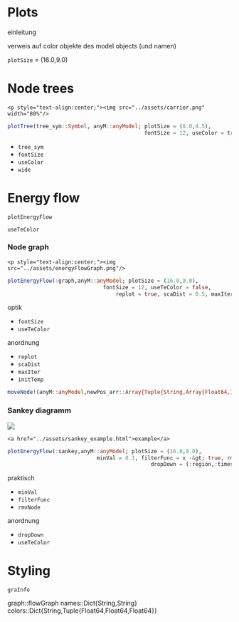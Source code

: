 # Plots
einleitung

verweis auf color objekte des model objects (und namen)

`plotSize` = (16.0,9.0)

# Node trees

```@raw html
<p style="text-align:center;"><img src="../assets/carrier.png" width="80%"/>
```

```julia
plotTree(tree_sym::Symbol, anyM::anyModel; plotSize = (8.0,4.5),
                                           fontSize = 12, useColor = true, wide = fill(1.0,30))
```


- `tree_sym`
- `fontSize`
- `useColor`
- `wide`

# Energy flow

`plotEnergyFlow`

`useTeColor`

### Node graph

```@raw html
<p style="text-align:center;"><img src="../assets/energyFlowGraph.png"/>
```

```julia
plotEnergyFlow(:graph,anyM::anyModel; plotSize = (16.0,9.0),
                              fontSize = 12, useTeColor = false,
                                  replot = true, scaDist = 0.5, maxIter = 5000, initTemp = 2.0)
```

optik
- `fontSize`
- `useTeColor`

anordnung
- `replot`
- `scaDist`
- `maxIter`
- `initTemp`

```julia
moveNode!(anyM::anyModel,newPos_arr::Array{Tuple{String,Array{Float64,1}},1})
```

### Sankey diagramm

![](assets/sankey.png)

```@raw html
<a href="../assets/sankey_example.html">example</a>
```

```julia
plotEnergyFlow(:sankey,anyM::anyModel; plotSize = (16.0,9.0),
                            minVal = 0.1, filterFunc = x -&gt; true, rmvNode = tuple(),
                                             dropDown = (:region,:timestep), useTeColor = true)
```


praktisch
- `minVal`
- `filterFunc`
- `rmvNode`

anordnung
- `dropDown`
- `useTeColor`

# Styling

`graInfo`

graph::flowGraph
names::Dict{String,String}
colors::Dict{String,Tuple{Float64,Float64,Float64}}
